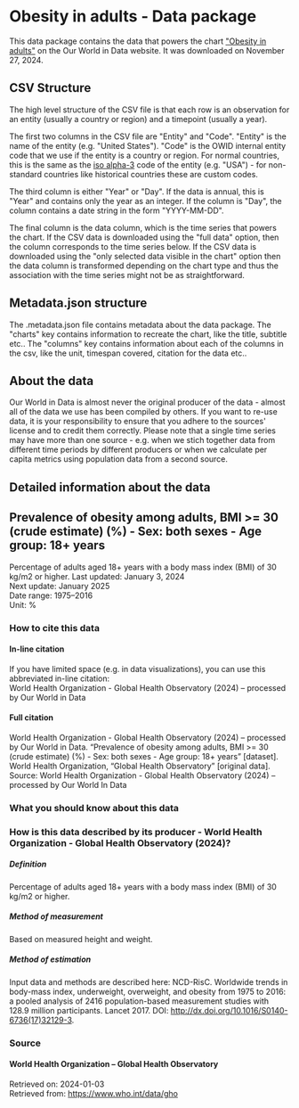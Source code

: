 # Obesity in adults - Data package

This data package contains the data that powers the chart ["Obesity in adults"](https://ourworldindata.org/grapher/share-of-adults-defined-as-obese?v=1&csvType=full&useColumnShortNames=false) on the Our World in Data website. It was downloaded on November 27, 2024.

## CSV Structure

The high level structure of the CSV file is that each row is an observation for an entity (usually a country or region) and a timepoint (usually a year).

The first two columns in the CSV file are "Entity" and "Code". "Entity" is the name of the entity (e.g. "United States"). "Code" is the OWID internal entity code that we use if the entity is a country or region. For normal countries, this is the same as the [iso alpha-3](https://en.wikipedia.org/wiki/ISO_3166-1_alpha-3) code of the entity (e.g. "USA") - for non-standard countries like historical countries these are custom codes.

The third column is either "Year" or "Day". If the data is annual, this is "Year" and contains only the year as an integer. If the column is "Day", the column contains a date string in the form "YYYY-MM-DD".

The final column is the data column, which is the time series that powers the chart. If the CSV data is downloaded using the "full data" option, then the column corresponds to the time series below. If the CSV data is downloaded using the "only selected data visible in the chart" option then the data column is transformed depending on the chart type and thus the association with the time series might not be as straightforward.

## Metadata.json structure

The .metadata.json file contains metadata about the data package. The "charts" key contains information to recreate the chart, like the title, subtitle etc.. The "columns" key contains information about each of the columns in the csv, like the unit, timespan covered, citation for the data etc..

## About the data

Our World in Data is almost never the original producer of the data - almost all of the data we use has been compiled by others. If you want to re-use data, it is your responsibility to ensure that you adhere to the sources' license and to credit them correctly. Please note that a single time series may have more than one source - e.g. when we stich together data from different time periods by different producers or when we calculate per capita metrics using population data from a second source.

## Detailed information about the data


## Prevalence of obesity among adults, BMI >= 30 (crude estimate) (%) - Sex: both sexes - Age group: 18+  years
Percentage of adults aged 18+ years with a body mass index (BMI) of 30 kg/m2 or higher.
Last updated: January 3, 2024  
Next update: January 2025  
Date range: 1975–2016  
Unit: %  


### How to cite this data

#### In-line citation
If you have limited space (e.g. in data visualizations), you can use this abbreviated in-line citation:  
World Health Organization - Global Health Observatory (2024) – processed by Our World in Data

#### Full citation
World Health Organization - Global Health Observatory (2024) – processed by Our World in Data. “Prevalence of obesity among adults, BMI >= 30 (crude estimate) (%) - Sex: both sexes - Age group: 18+  years” [dataset]. World Health Organization, “Global Health Observatory” [original data].
Source: World Health Organization - Global Health Observatory (2024) – processed by Our World In Data

### What you should know about this data

### How is this data described by its producer - World Health Organization - Global Health Observatory (2024)?
##### Definition
Percentage of adults aged 18+ years with a body mass index (BMI) of 30 kg/m2 or higher.

##### Method of measurement
Based on measured height and weight.

##### Method of estimation
Input data and methods are described here: NCD-RisC. Worldwide trends in body-mass index, underweight, overweight, and obesity from 1975 to 2016: a pooled analysis of 2416 population-based measurement studies with 128.9 million participants. Lancet 2017. DOI: http://dx.doi.org/10.1016/S0140-6736(17)32129-3.

### Source

#### World Health Organization – Global Health Observatory
Retrieved on: 2024-01-03  
Retrieved from: https://www.who.int/data/gho  


    